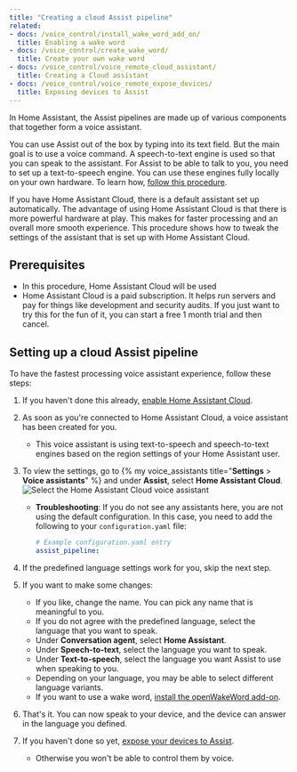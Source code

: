 ```yaml
---
title: "Creating a cloud Assist pipeline"
related:
- docs: /voice_control/install_wake_word_add_on/
  title: Enabling a wake word
- docs: /voice_control/create_wake_word/
  title: Create your own wake word
- docs: /voice_control/voice_remote_cloud_assistant/
  title: Creating a Cloud assistant
- docs: /voice_control/voice_remote_expose_devices/
  title: Exposing devices to Assist
---
```


In Home Assistant, the Assist pipelines are made up of various components that together form a voice assistant.

You can use Assist out of the box by typing into its text field. But the main goal is to use a voice command. A speech-to-text engine is used so that you can speak to the assistant. For Assist to be able to talk to you, you need to set up a text-to-speech engine. You can use these engines fully locally on your own hardware. To learn how, [follow this procedure](/voice_control/create_wake_word/).

If you have Home Assistant Cloud, there is a default assistant set up automatically. The advantage of using Home Assistant Cloud is that there is more powerful hardware at play. This makes for faster processing and an overall more smooth experience. This procedure shows how to tweak the settings of the assistant that is set up with Home Assistant Cloud.

## Prerequisites

- In this procedure, Home Assistant Cloud will be used
- Home Assistant Cloud is a paid subscription. It helps run servers and pay for things like development and security audits. If you just want to try this for the fun of it, you can start a free 1 month trial and then cancel.

## Setting up a cloud Assist pipeline

To have the fastest processing voice assistant experience, follow these steps:

1. If you haven't done this already, [enable Home Assistant Cloud](https://www.nabucasa.com/config/).
2. As soon as you're connected to Home Assistant Cloud, a voice assistant has been created for you.
   - This voice assistant is using text-to-speech and speech-to-text engines based on the region settings of your Home Assistant user.
3. To view the settings, go to {% my voice_assistants title="**Settings** > **Voice assistants**" %} and under **Assist**, select **Home Assistant Cloud**.
     ![Select the Home Assistant Cloud voice assistant](/images/assist/assistants_ha_cloud.png)

     - **Troubleshooting**: If you do not see any assistants here, you are not using the default configuration. In this case, you need to add the following to your `configuration.yaml` file:

       ```yaml
       # Example configuration.yaml entry
       assist_pipeline:
       ```
4. If the predefined language settings work for you, skip the next step.
5. If you want to make some changes:
   - If you like, change the name. You can pick any name that is meaningful to you.
   - If you do not agree with the predefined language, select the language that you want to speak.
   - Under **Conversation agent**, select **Home Assistant**.
   - Under **Speech-to-text**, select the language you want to speak.
   - Under **Text-to-speech**, select the language you want Assist to use when speaking to you.
   - Depending on your language, you may be able to select different language variants.
   - If you want to use a wake word, [install the openWakeWord add-on](/voice_control/install_wake_word_add_on/).

6. That's it. You can now speak to your device, and the device can answer in the language you defined.
7. If you haven't done so yet, [expose your devices to Assist](/voice_control/voice_remote_expose_devices/#exposing-your-devices).
   - Otherwise you won't be able to control them by voice.
